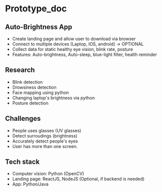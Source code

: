 # Prototype_doc

## Auto-Brightness App

- Create landing page and allow user to download via browser
- Connect to multiple devices (Laptop, IOS, android) -> OPTIONAL
- Collect data for static healthy eye vision, blink rate, posture
- Features: Auto-brightness, Auto-sleep, blue-light filter, health reminder

## Research

- Blink detection
- Drowsiness detection
- Face mapping using python
- Changing laptop's brightness via python
- Posture detection

## Challenges

- People uses glasses (UV glasses)
- Detect surroudings (brightness)
- Accurately detect people's eyes
- User has more than one screen.

## Tech stack

- Computer vision: Python (OpenCV)
- Landing page: ReactJS, NodeJS (Optional, if backend is needed)
- App: Python/Java
